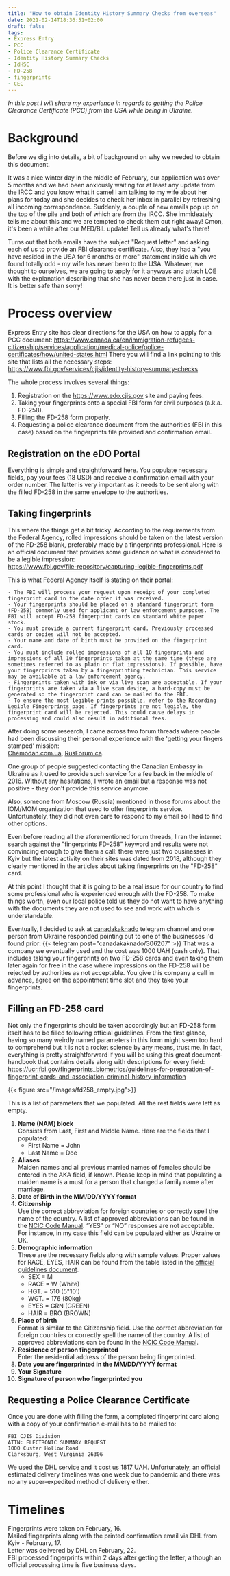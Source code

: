 ```yaml
---
title: "How to obtain Identity History Summary Checks from overseas"
date: 2021-02-14T18:36:51+02:00
draft: false
tags: 
- Express Entry
- PCC
- Police Clearance Certificate
- Identity History Summary Checks
- IdHSC
- FD-258
- fingerprints
- CEC 
---
```

*In this post I will share my experience in regards to getting the Police Clearance Certificate (PCC) from the USA while being in Ukraine.*

# Background
Before we dig into details, a bit of background on why we needed to obtain this document.

It was a nice winter day in the middle of February, our application was over 5 months and we had been anxiously waiting for at least any update from the IRCC and you know what it came!
I am talking to my wife about her plans for today and she decides to check her inbox in parallel by refreshing all incoming correspondence. Suddenly, a couple of new emails pop up on the top of the pile and both of which are from the IRCC. She immideately tells me about this and we are tempted to check them out right away! Cmon, it's been a while after our MED/BIL update! Tell us already what's there!

Turns out that both emails have the subject "Request letter" and asking each of us to provide an FBI clearance certificate. Also, they had a "you have resided in the USA for 6 months or more" statement inside which we found totally odd - my wife has never been to the USA. Whatever, we thought to ourselves, we are going to apply for it anyways and attach LOE with the explanation describing that she has never been there just in case.\
It is better safe than sorry!

# Process overview
Express Entry site has clear directions for the USA on how to apply for a PCC document:
https://www.canada.ca/en/immigration-refugees-citizenship/services/application/medical-police/police-certificates/how/united-states.html
There you will find a link pointing to this site that lists all the necessary steps:
https://www.fbi.gov/services/cjis/identity-history-summary-checks

The whole process involves several things:
1. Registration on the https://www.edo.cjis.gov site and paying fees.
1. Taking your fingerprints onto a special FBI form for civil purposes (a.k.a. FD-258).
1. Filling the FD-258 form properly.
1. Requesting a police clearance document from the authorities (FBI in this case) based on the fingerprints file provided and confirmation email.

## Registration on the eDO Portal
Everything is simple and straightforward here. You populate necessary fields, pay your fees (18 USD) and receive a confirmation email with your order number. The latter is very important as it needs to be sent along with the filled FD-258 in the same envelope to the authorities.

## Taking fingerprints
This where the things get a bit tricky.
According to the requirements from the Federal Agency, rolled impressions should be taken on the latest version of the FD-258 blank, preferably made by a fingerprints professional.
Here is an official document that provides some guidance on what is considered to be a legible impression:\
https://www.fbi.gov/file-repository/capturing-legible-fingerprints.pdf

This is what Federal Agency itself is stating on their portal:

	- The FBI will process your request upon receipt of your completed fingerprint card in the date order it was received.
	- Your fingerprints should be placed on a standard fingerprint form (FD-258) commonly used for applicant or law enforcement purposes. The FBI will accept FD-258 fingerprint cards on standard white paper stock.
	- You must provide a current fingerprint card. Previously processed cards or copies will not be accepted.
	- Your name and date of birth must be provided on the fingerprint card.
	- You must include rolled impressions of all 10 fingerprints and impressions of all 10 fingerprints taken at the same time (these are sometimes referred to as plain or flat impressions). If possible, have your fingerprints taken by a fingerprinting technician. This service may be available at a law enforcement agency.
	- Fingerprints taken with ink or via live scan are acceptable. If your fingerprints are taken via a live scan device, a hard-copy must be generated so the fingerprint card can be mailed to the FBI.
	- To ensure the most legible prints possible, refer to the Recording Legible Fingerprints page. If fingerprints are not legible, the fingerprint card will be rejected. This could cause delays in processing and could also result in additional fees.

After doing some research, I came across two forum threads where people had been discussing their personal experience with the 'getting your fingers stamped' mission:\
[Chemodan.com.ua](https://forum.chemodan.com.ua/topic/77859-отпечатки-пальцев-для-fbi-identity-history-check/),
[RusForum.ca](https://www.rusforum.ca/viewtopic.php?f=3&t=22374&start=210).

One group of people suggested contacting the Canadian Embassy in Ukraine as it used to provide such service for a fee back in the middle of 2016. Without any hesitations, I wrote an email but a response was not positive - they don't provide this service anymore.

Also, someone from Moscow (Russia) mentioned in those forums about the IOM/MOM organization that used to offer fingerprints service. Unfortunately, they did not even care to respond to my email so I had to find other options.

Even before reading all the aforementioned forum threads, I ran the internet search against the "fingerprints FD-258" keyword and results were not convincing enough to give them a call: there were just two businesses in Kyiv but the latest activity on their sites was dated from 2018, although they clearly mentioned in the articles about taking fingerprints on the "FD-258" card.

At this point I thought that it is going to be a real issue for our country to find some professional who is experienced enough with the FD-258. To make things worth, even our local police told us they do not want to have anything with the documents they are not used to see and work with which is understandable.

Eventually, I decided to ask at [canadakaknado](https://t.me/canadakaknado) telegram channel and one person from Ukraine responded pointing out to one of the businesses I'd found prior:
{{< telegram post="canadakaknado/306207" >}}
That was a company we eventually used and the cost was 1000 UAH (cash only). That includes taking your fingerprints on two FD-258 cards and even taking them later again for free in the case where impressions on the FD-258 will be rejected by authorities as not acceptable. You give this company a call in advance, agree on the appointment time slot and they take your fingerprints.

## Filling an FD-258 card
Not only the fingerprints should be taken accordingly but an FD-258 form itself has to be filled following official guidelines.
From the first glance, having so many weirdly named parameters in this form might seem too hard to comprehend but it is not a rocket science by any means, trust me.
In fact, everything is pretty straightforward if you will be using this great document-handbook that contains details along with descriptions for every field:\
https://ucr.fbi.gov/fingerprints_biometrics/guidelines-for-preparation-of-fingerprint-cards-and-association-criminal-history-information

{{< figure src="/images/fd258_empty.jpg">}}

This is a list of parameters that we populated. All the rest fields were left as empty.
1. **Name (NAM) block**\
Consists from Last, First and Middle Name. Here are the fields that I populated:
	 - First Name = John
	 - Last Name = Doe
2. **Aliases**\
Maiden names and all previous married names of females should be entered in the AKA field, if known. Please keep in mind that populating a maiden name is a must for a person that changed a family name after marriage.
3. **Date of Birth in the MM/DD/YYYY format**
4. **Citizenship**\
Use the correct abbreviation for foreign countries or correctly spell the name of the country. A list of approved abbreviations can be found in the [NCIC Code Manual](https://www.oregon.gov/osp/Docs/NCICCodeManual.pdf). “YES” or “NO” responses are not acceptable.
For instance, in my case this field can be populated either as Ukraine or UK.
5. **Demographic information**\
These are the necessary fields along with sample values. Proper values for RACE, EYES, HAIR can be found from the table listed in the [official guidelines document](https://ucr.fbi.gov/fingerprints_biometrics/guidelines-for-preparation-of-fingerprint-cards-and-association-criminal-history-information).
 	- SEX = M
 	- RACE = W (White)
 	- HGT. = 510 (5"10')
 	- WGT. = 176 (80kg)
 	- EYES = GRN (GREEN)
 	- HAIR = BRO (BROWN)
6. **Place of birth**\
Format is similar to the Citizenship field. Use the correct abbreviation for foreign countries or correctly spell the name of the country. A list of approved abbreviations can be found in the [NCIC Code Manual](https://www.oregon.gov/osp/Docs/NCICCodeManual.pdf).
7. **Residence of person fingerprinted**\
Enter the residential address of the person being fingerprinted.
8. **Date you are fingerprinted in the MM/DD/YYYY format**
9. **Your Signature**
10. **Signature of person who fingerprinted you**

## Requesting a Police Clearance Certificate
Once you are done with filling the form, a completed fingerprint card along with a copy of your confirmation e-mail has to be mailed to:

	FBI CJIS Division
	ATTN: ELECTRONIC SUMMARY REQUEST
	1000 Custer Hollow Road
	Clarksburg, West Virginia 26306

We used the DHL service and it cost us 1817 UAH. Unfortunately, an official estimated delivery timelines was one week due to pandemic and there was no any super-expedited method of delivery either.

# Timelines
Fingerprints were taken on February, 16.\
Mailed fingerprints along with the printed confirmation email via DHL from Kyiv - February, 17.\
Letter was delivered by DHL on February, 22.\
FBI processed fingerprints within 2 days after getting the letter, although an official processing time is five business days.